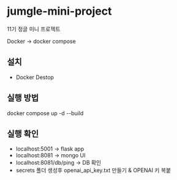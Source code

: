# jumgle-mini-project
11기 정글 미니 프로젝트

Docker -> docker compose

## 설치
* Docker Destop


## 실행 방법
docker compose up -d  --build

## 실행 확인
* localhost:5001 -> flask app
* localhost:8081 -> mongo UI
* localhost:8081/db/ping -> DB 확인
* secrets 폴더 생성후 openai_api_key.txt 만들기 & OPENAI 키 복붙
